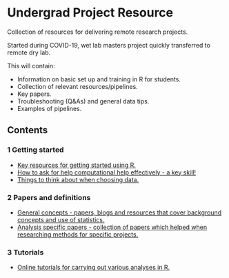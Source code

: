 # Undergrad Project Resource

Collection of resources for delivering remote research projects.

Started during COVID-19, wet lab masters project quickly transferred to remote dry lab.

This will contain:

* Information on basic set up and training in R for students.
* Collection of relevant resources/pipelines.
* Key papers.
* Troubleshooting (Q&As) and general data tips.
* Examples of pipelines.

## Contents

### 1 Getting started

* [Key resources for getting started using R.](1_Getting_started/Key_resources.md)
* [How to ask for help computational help effectively - a key skill!](1_Getting_started/How_to_ask_for_help.md)
* [Things to think about when choosing data.](1_Getting_started/Finding_your_data.md)

### 2 Papers and definitions

* [General concepts - papers, blogs and resources that cover background concepts and use of statistics.](2_Papers_and_definitions/General_concepts.md)
* [Analysis specific papers - collection of papers which helped when researching methods for specific projects.](2_Papers_and_definitions/Analysis_specific_papers.md)

### 3 Tutorials

* [Online tutorials for carrying out various analyses in R.](3_Tutorials/Online_tutorials.md)
